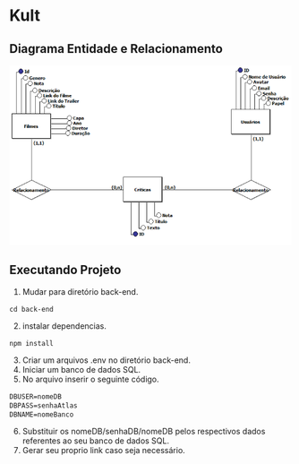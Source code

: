 # Kult
## Diagrama Entidade e Relacionamento
![](DER.PNG)

## Executando Projeto
1. Mudar para diretório back-end.

```
cd back-end
```

2. instalar dependencias.

```
npm install
```

3. Criar um arquivos .env no diretório back-end.
4. Iniciar um banco de dados SQL.
5. No arquivo inserir o seguinte código.
```
DBUSER=nomeDB
DBPASS=senhaAtlas
DBNAME=nomeBanco
```
6. Substituir os nomeDB/senhaDB/nomeDB pelos respectivos dados referentes ao seu banco de dados SQL.
7. Gerar seu proprio link caso seja necessário.





